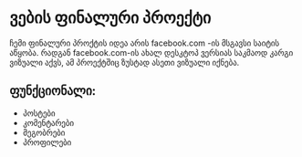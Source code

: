 # ვების ფინალური პროექტი

ჩემი ფინალური პროქტის იდეა არის facebook.com -ის მსგავსი საიტის აწყობა.
რადგან facebook.com-ის ახალ დესკტოპ ვერსიას საკმაოდ კარგი ვიზუალი აქვს, ამ პროექტშიც ზუსტად ასეთი ვიზუალი იქნება.

## ფუნქციონალი:
  - პოსტები
  - კომენტარები
  - მეგობრები
  - პროფილები
  
